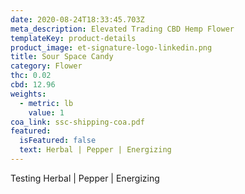 ```yaml
---
date: 2020-08-24T18:33:45.703Z
meta_description: Elevated Trading CBD Hemp Flower
templateKey: product-details
product_image: et-signature-logo-linkedin.png
title: Sour Space Candy
category: Flower
thc: 0.02
cbd: 12.96
weights:
  - metric: lb
    value: 1
coa_link: ssc-shipping-coa.pdf
featured:
  isFeatured: false
  text: Herbal | Pepper | Energizing
---
```

Testing Herbal | Pepper | Energizing